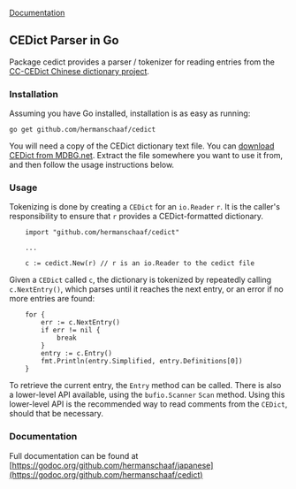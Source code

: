 [Documentation](https://godoc.org/github.com/hermanschaaf/cedict)

CEDict Parser in Go
-------------------

Package cedict provides a parser / tokenizer for reading entries from the [CC-CEDict
Chinese dictionary project](http://www.mdbg.net/chindict/chindict.php?page=cedict).

### Installation

Assuming you have Go installed, installation is as easy as running:

```
go get github.com/hermanschaaf/cedict
```

You will need a copy of the CEDict dictionary text file. You can [download CEDict from MDBG.net](http://www.mdbg.net/chindict/chindict.php?page=cedict). Extract the file somewhere you want to use it from, and then follow the usage instructions below.

### Usage

Tokenizing is done by creating a `CEDict` for an `io.Reader` `r`. It is the
caller's responsibility to ensure that `r` provides a CEDict-formatted dictionary.

        import "github.com/hermanschaaf/cedict"

        ...

        c := cedict.New(r) // r is an io.Reader to the cedict file

Given a `CEDict` called `c`, the dictionary is tokenized by repeatedly calling `c.NextEntry()`,
which parses until it reaches the next entry, or an error if no more entries are found:

```
    for {
        err := c.NextEntry()
        if err != nil {
            break
        }
        entry := c.Entry()
        fmt.Println(entry.Simplified, entry.Definitions[0])
    }
```

To retrieve the current entry, the `Entry` method can be called. There is also
a lower-level API available, using the `bufio.Scanner` `Scan` method. Using this
lower-level API is the recommended way to read comments from the `CEDict`, should
that be necessary.

### Documentation

Full documentation can be found at [https://godoc.org/github.com/hermanschaaf/japanese](https://godoc.org/github.com/hermanschaaf/cedict)